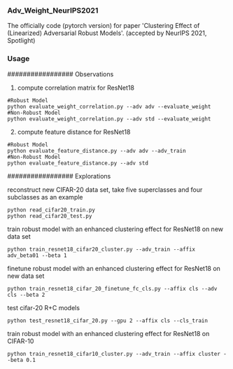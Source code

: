 ### Adv_Weight_NeurIPS2021
The officially code (pytorch version) for paper 'Clustering Effect of (Linearized) Adversarial Robust Models'. (accepted by NeurIPS 2021, Spotlight)

### Usage

################# Observations

1. compute correlation matrix for ResNet18 
```
#Robust Model
python evaluate_weight_correlation.py --adv adv --evaluate_weight
#Non-Robust Model
python evaluate_weight_correlation.py --adv std --evaluate_weight
```

2. compute feature distance for ResNet18
```
#Robust Model
python evaluate_feature_distance.py --adv adv --adv_train
#Non-Robust Model
python evaluate_feature_distance.py --adv std
```

################# Explorations

reconstruct new CIFAR-20 data set, take five superclasses and four subclasses as an example 
```
python read_cifar20_train.py
python read_cifar20_test.py
```

train robust model with an enhanced clustering effect for ResNet18 on new data set
```
python train_resnet18_cifar20_cluster.py --adv_train --affix adv_beta01 --beta 1
```

finetune robust model with an enhanced clustering effect for ResNet18 on new data set
```
python train_resnet18_cifar_20_finetune_fc_cls.py --affix cls --adv cls --beta 2
```

test cifar-20 R+C models 
```
python test_resnet18_cifar_20.py --gpu 2 --affix cls --cls_train
```

train robust model with an enhanced clustering effect for ResNet18 on CIFAR-10
```
python train_resnet18_cifar10_cluster.py --adv_train --affix cluster --beta 0.1
```

